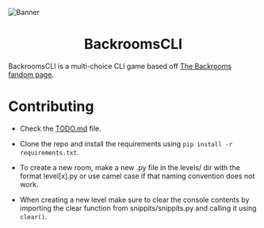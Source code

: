 ![Banner](https://user-images.githubusercontent.com/49075095/193104255-22dc5724-29b7-4b43-bd97-66e1d8910476.png)

# <div align="center">BackroomsCLI</div>

BackroomsCLI is a multi-choice CLI game based off [The Backrooms fandom page](https://backrooms.fandom.com/wiki/Backrooms_Wiki).




# Contributing

- Check the [TODO.md](TODO.md) file.

- Clone the repo and install the requirements using `pip install -r requirements.txt`.

- To create a new room, make a new .py file in the levels/ dir with the format level[x].py or use camel case if that naming convention does not work.

- When creating a new level make sure to clear the console contents by importing the clear function from snippits/snippits.py and calling it using `clear()`.
